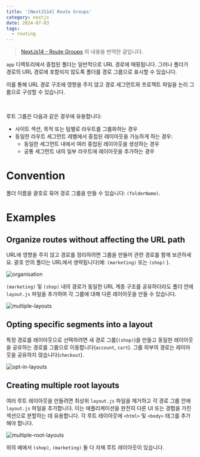 ```yaml
---
title: '[NextJS14] Route Groups'
category: nextjs
date: 2024-07-03
tags:
  - routing
---
```


> [NextJs14 - Route Groups](https://nextjs.org/docs/app/building-your-application/routing/route-groups) 의 내용을 번역한 글입니다.

`app` 디렉토리에서 중첩된 폴더는 일반적으로 URL 경로에 매핑됩니다. 그러나 폴더가 경로의 URL 경로에 포함되지 않도록 폴더를 경로 그룹으로 표시할 수 있습니다.

이를 통해 URL 경로 구조에 영향을 주지 않고 경로 세그먼트와 프로젝트 파일을 논리 그룹으로 구성할 수 있습니다.

<br/>

루트 그룹은 다음과 같은 경우에 유용합니다:

- 사이트 섹션, 목적 또는 팀별로 라우트를 그룹화하는 경우
- 동일한 라우트 세그먼트 레벨에서 중첩된 레이아웃을 가능하게 하는 경우:
  - 동일한 세그먼트 내에서 여러 중첩된 레이아웃을 생성하는 경우
  - 공통 세그먼트 내의 일부 라우트에 레이아웃을 추가하는 경우

# Convention

폴더 이름을 괄호로 묶어 경로 그룹을 만들 수 있습니다: `(folderName)`.

# Examples

## Organize routes without affecting the URL path

URL에 영향을 주지 않고 경로를 정리하려면 그룹을 만들어 관련 경로를 함께 보관하세요. 괄호 안의 폴더는 URL에서 생략됩니다(예: `(marketing)` 또는 `(shop)` ).

![organisation](./image/organisation.png)

`(marketing)` 및 `(shop)` 내의 경로가 동일한 URL 계층 구조를 공유하더라도 폴더 안에 `layout.js` 파일을 추가하여 각 그룹에 대해 다른 레이아웃을 만들 수 있습니다.

![multiple-layouts](./image/multiple-layouts.png)

## Opting specific segments into a layout

특정 경로를 레이아웃으로 선택하려면 새 경로 그룹(`(shop)`)을 만들고 동일한 레이아웃을 공유하는 경로를 그룹으로 이동합니다(`account`, `cart`). 그룹 외부의 경로는 레이아웃을 공유하지 않습니다(`checkout`).

![opt-in-layouts](./image/opt-in-layouts.png)

## Creating multiple root layouts

여러 루트 레이아웃을 만들려면 최상위 `layout.js` 파일을 제거하고 각 경로 그룹 안에 `layout.js` 파일을 추가합니다. 이는 애플리케이션을 완전히 다른 UI 또는 경험을 가진 섹션으로 분할하는 데 유용합니다. 각 루트 레이아웃에 `<html>` 및 `<body>` 태그를 추가해야 합니다.

![multiple-root-layouts](./image/multiple-root-layouts.png)

위의 예에서 `(shop)`, `(marketing)` 둘 다 자체 루트 레이아웃이 있습니다.
